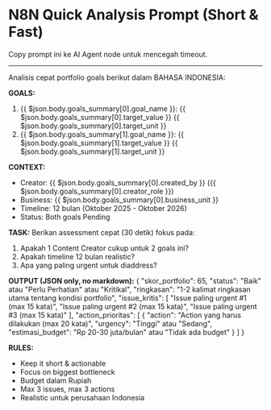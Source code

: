 # N8N Quick Analysis Prompt (Short & Fast)

Copy prompt ini ke AI Agent node untuk mencegah timeout.

---

Analisis cepat portfolio goals berikut dalam BAHASA INDONESIA:

**GOALS:**
1. {{ $json.body.goals_summary[0].goal_name }}: {{ $json.body.goals_summary[0].target_value }} {{ $json.body.goals_summary[0].target_unit }}
2. {{ $json.body.goals_summary[1].goal_name }}: {{ $json.body.goals_summary[1].target_value }} {{ $json.body.goals_summary[1].target_unit }}

**CONTEXT:**
- Creator: {{ $json.body.goals_summary[0].created_by }} ({{ $json.body.goals_summary[0].creator_role }})
- Business: {{ $json.body.goals_summary[0].business_unit }}
- Timeline: 12 bulan (Oktober 2025 - Oktober 2026)
- Status: Both goals Pending

**TASK:**
Berikan assessment cepat (30 detik) fokus pada:
1. Apakah 1 Content Creator cukup untuk 2 goals ini?
2. Apakah timeline 12 bulan realistic?
3. Apa yang paling urgent untuk diaddress?

**OUTPUT (JSON only, no markdown):**
{
  "skor_portfolio": 65,
  "status": "Baik" atau "Perlu Perhatian" atau "Kritikal",
  "ringkasan": "1-2 kalimat ringkasan utama tentang kondisi portfolio",
  "issue_kritis": [
    "Issue paling urgent #1 (max 15 kata)",
    "Issue paling urgent #2 (max 15 kata)",
    "Issue paling urgent #3 (max 15 kata)"
  ],
  "action_prioritas": [
    {
      "action": "Action yang harus dilakukan (max 20 kata)",
      "urgency": "Tinggi" atau "Sedang",
      "estimasi_budget": "Rp 20-30 juta/bulan" atau "Tidak ada budget"
    }
  ]
}

**RULES:**
- Keep it short & actionable
- Focus on biggest bottleneck
- Budget dalam Rupiah
- Max 3 issues, max 3 actions
- Realistic untuk perusahaan Indonesia
